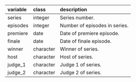|variable |class     |description                           |
|:--------|:---------|:-------------------------------------|
|series   |integer   |Series number. |
|episodes |integer   |Number of episodes in series. |
|premiere |date      |Date of premiere episode. |
|finale   |date      |Date of finale episode. |
|winner   |character |Winner of series. |
|host     |character |Host of series. |
|judge_1  |character |Judge 1 of series. |
|judge_2  |character |Judge 2 of series. |
